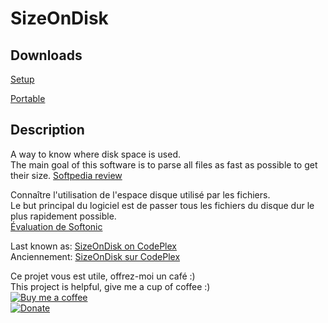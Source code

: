 # SizeOnDisk

## Downloads

[Setup](https://github.com/BeePerNet/SizeOnDisk/releases/download/2.0.0.1/SizeOnDiskSetup.msi)

[Portable](https://github.com/BeePerNet/SizeOnDisk/releases/download/2.0.0.1/SizeOnDiskPortable.zip)

## Description

A way to know where disk space is used.  
The main goal of this software is to parse all files as fast as possible to get their size.
[Softpedia review](https://www.softpedia.com/get/PORTABLE-SOFTWARE/System/File-management/SizeOnDisk-Portable.shtml)

Connaître l'utilisation de l'espace disque utilisé par les fichiers.  
Le but principal du logiciel est de passer tous les fichiers du disque dur le plus rapidement possible.  
[Évaluation de Softonic](https://sizeondisk.fr.softonic.com/?ex=BB-865.0#tab-review)

Last known as: [SizeOnDisk on CodePlex](https://archive.codeplex.com/?p=sizeondisk)  
Anciennement: [SizeOnDisk sur CodePlex](https://archive.codeplex.com/?p=sizeondisk)





Ce projet vous est utile, offrez-moi un café :)  
This project is helpful, give me a cup of coffee :)  
[![Buy me a coffee](https://www.buymeacoffee.com/assets/img/custom_images/purple_img.png)](https://www.buymeacoffee.com/qOW2sheSw)  
[![Donate](https://img.shields.io/badge/Donate-PayPal-green.svg)](https://paypal.me/BeePerNet)
